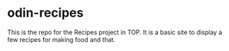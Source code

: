# odin-recipes

This is the repo for the Recipes project in TOP.
It is a basic site to display a few recipes for making food and that.